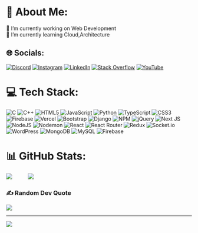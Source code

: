# 💫 About Me:
🔭 I’m currently working on Web Development<br>🌱 I’m currently learning Cloud,Architecture


## 🌐 Socials:
[![Discord](https://img.shields.io/badge/Discord-%237289DA.svg?logo=discord&logoColor=white)](https://discord.gg/discord.com) [![Instagram](https://img.shields.io/badge/Instagram-%23E4405F.svg?logo=Instagram&logoColor=white)](https://instagram.com/tripyrate) [![LinkedIn](https://img.shields.io/badge/LinkedIn-%230077B5.svg?logo=linkedin&logoColor=white)](https://linkedin.com/in/harshal-bhosale) [![Stack Overflow](https://img.shields.io/badge/-Stackoverflow-FE7A16?logo=stack-overflow&logoColor=white)](https://stackoverflow.com/users/Stackoverflow) [![YouTube](https://img.shields.io/badge/YouTube-%23FF0000.svg?logo=YouTube&logoColor=white)](https://youtube.com/@YT) 

# 💻 Tech Stack:
![C](https://img.shields.io/badge/c-%2300599C.svg?style=flat&logo=c&logoColor=white) ![C++](https://img.shields.io/badge/c++-%2300599C.svg?style=flat&logo=c%2B%2B&logoColor=white) ![HTML5](https://img.shields.io/badge/html5-%23E34F26.svg?style=flat&logo=html5&logoColor=white) ![JavaScript](https://img.shields.io/badge/javascript-%23323330.svg?style=flat&logo=javascript&logoColor=%23F7DF1E) ![Python](https://img.shields.io/badge/python-3670A0?style=flat&logo=python&logoColor=ffdd54) ![TypeScript](https://img.shields.io/badge/typescript-%23007ACC.svg?style=flat&logo=typescript&logoColor=white) ![CSS3](https://img.shields.io/badge/css3-%231572B6.svg?style=flat&logo=css3&logoColor=white) ![Firebase](https://img.shields.io/badge/firebase-%23039BE5.svg?style=flat&logo=firebase) ![Vercel](https://img.shields.io/badge/vercel-%23000000.svg?style=flat&logo=vercel&logoColor=white) ![Bootstrap](https://img.shields.io/badge/bootstrap-%238511FA.svg?style=flat&logo=bootstrap&logoColor=white) ![Django](https://img.shields.io/badge/django-%23092E20.svg?style=flat&logo=django&logoColor=white) ![NPM](https://img.shields.io/badge/NPM-%23CB3837.svg?style=flat&logo=npm&logoColor=white) ![jQuery](https://img.shields.io/badge/jquery-%230769AD.svg?style=flat&logo=jquery&logoColor=white) ![Next JS](https://img.shields.io/badge/Next-black?style=flat&logo=next.js&logoColor=white) ![NodeJS](https://img.shields.io/badge/node.js-6DA55F?style=flat&logo=node.js&logoColor=white) ![Nodemon](https://img.shields.io/badge/NODEMON-%23323330.svg?style=flat&logo=nodemon&logoColor=%BBDEAD) ![React](https://img.shields.io/badge/react-%2320232a.svg?style=flat&logo=react&logoColor=%2361DAFB) ![React Router](https://img.shields.io/badge/React_Router-CA4245?style=flat&logo=react-router&logoColor=white) ![Redux](https://img.shields.io/badge/redux-%23593d88.svg?style=flat&logo=redux&logoColor=white) ![Socket.io](https://img.shields.io/badge/Socket.io-black?style=flat&logo=socket.io&badgeColor=010101) ![WordPress](https://img.shields.io/badge/WordPress-%23117AC9.svg?style=flat&logo=WordPress&logoColor=white) ![MongoDB](https://img.shields.io/badge/MongoDB-%234ea94b.svg?style=flat&logo=mongodb&logoColor=white) ![MySQL](https://img.shields.io/badge/mysql-4479A1.svg?style=flat&logo=mysql&logoColor=white) ![Firebase](https://img.shields.io/badge/firebase-a08021?style=flat&logo=firebase&logoColor=ffcd34)
# 📊 GitHub Stats:

![](https://github-readme-streak-stats.herokuapp.com/?user=Harshal-Bhosale&theme=neon&hide_border=true) &nbsp;&nbsp;&nbsp;&nbsp;&nbsp; &nbsp;&nbsp;&nbsp;
![](https://github-readme-stats.vercel.app/api/top-langs/?username=Harshal-Bhosale&theme=neon&hide_border=true&include_all_commits=false&count_private=false&layout=compact)

### ✍️ Random Dev Quote
   ![](https://quotes-github-readme.vercel.app/api?type=horizontal&theme=radical)

---
[![](https://visitcount.itsvg.in/api?id=Harshal-Bhosale&icon=10&color=0)](https://visitcount.itsvg.in)

<!-- Proudly created with GPRM ( https://gprm.itsvg.in ) -->
